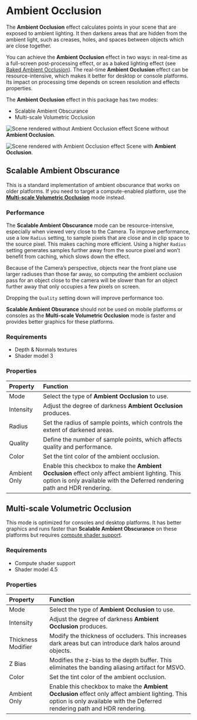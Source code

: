 # Ambient Occlusion

The **Ambient Occlusion** effect calculates points in your scene that are exposed to ambient lighting. It then darkens areas that are hidden from the ambient light, such as creases, holes, and spaces between objects which are close together.

You can achieve the **Ambient Occlusion** effect in two ways: in real-time as a full-screen post-processing effect, or as a baked lighting effect (see [Baked Ambient Occlusion](https://docs.unity3d.com/Manual/LightingBakedAmbientOcclusion.html)). The real-time **Ambient Occlusion** effect can be resource-intensive, which makes it better for desktop or console platforms. Its impact on processing time depends on screen resolution and effects properties.

The **Ambient Occlusion** effect in this package has two modes:

- Scalable Ambient Obscurance
- Multi-scale Volumetric Occlusion

![Scene rendered without Ambient Occlusion effect](images/ao-off.png)
Scene without **Ambient Occlusion**.

![Scene rendered with Ambient Occlusion effect](images/ao-on.png)
Scene with **Ambient Occlusion**.

## Scalable Ambient Obscurance

This is a standard implementation of ambient obscurance that works on older platforms. If you need to target a compute-enabled platform, use the [**Multi-scale Volumetric Occlusion**](multi-scale-volumetric-occlusion) mode instead.

### Performance

The **Scalable Ambient Obscurance** mode can be resource-intensive, especially when viewed very close to the Camera. To improve performance, use a low `Radius` setting, to sample pixels that are close and in clip space to the source pixel. This makes caching more efficient. Using a higher `Radius` setting generates samples further away from the source pixel and won’t benefit from caching, which slows down the effect.

Because of the Camera’s perspective, objects near the front plane use larger radiuses than those far away, so computing the ambient occlusion pass for an object close to the camera will be slower than for an object further away that only occupies a few pixels on screen.

Dropping the `Quality` setting down will improve performance too.

**Scalable Ambient Obsurance** should not be used on mobile platforms or consoles as the **Multi-scale Volumetric Occlusion** mode is faster and provides better graphics for these platforms.

### Requirements

- Depth & Normals textures
- Shader model 3

### Properties

| Property     | Function                                                     |
| :----------- | :------------------------------------------------------------ |
| Mode         | Select the type of **Ambient Occlusion** to use. |
| Intensity    | Adjust the degree of darkness **Ambient Occlusion** produces. |
| Radius       | Set the radius of sample points, which controls the extent of darkened areas. |
| Quality      | Define the number of sample points, which affects quality and performance. |
| Color        | Set the tint color of the ambient occlusion. |
| Ambient Only | Enable this checkbox to make the **Ambient Occlusion** effect only affect ambient lighting. This option is only available with the Deferred rendering path and HDR rendering. |

<a name="multi-scale-volumetric-occlusion"></a>

## Multi-scale Volumetric Occlusion

This mode is optimized for consoles and desktop platforms. It has better graphics and runs faster than **Scalable Ambient Obscurance** on these platforms but requires [compute shader support](https://docs.unity3d.com/Manual/class-ComputeShader.html).

### Requirements

- Compute shader support
- Shader model 4.5

### Properties

| Property           | Function                                                     |
| :----------------- | :------------------------------------------------------------ |
| Mode               | Select the type of **Ambient Occlusion** to use. |
| Intensity          | Adjust the degree of darkness **Ambient Occlusion** produces. |
| Thickness Modifier | Modify the thickness of occluders. This increases dark areas but can introduce dark halos around objects. |
| Z Bias             | Modifies the z-bias to the depth buffer. This eliminates the banding aliasing artifact for MSVO. |
| Color              | Set the tint color of the ambient occlusion. |
| Ambient Only       | Enable this checkbox to make the **Ambient Occlusion** effect only affect ambient lighting. This option is only available with the Deferred rendering path and HDR rendering. |
